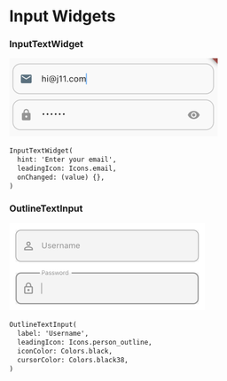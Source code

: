 # Input Widgets


### InputTextWidget
![](input_text_widget.png)

```
InputTextWidget(
  hint: 'Enter your email',
  leadingIcon: Icons.email,
  onChanged: (value) {},
)
```




### OutlineTextInput
![](outline_input_text_widget.png)
```
OutlineTextInput(
  label: 'Username',
  leadingIcon: Icons.person_outline,
  iconColor: Colors.black,
  cursorColor: Colors.black38,
)
```